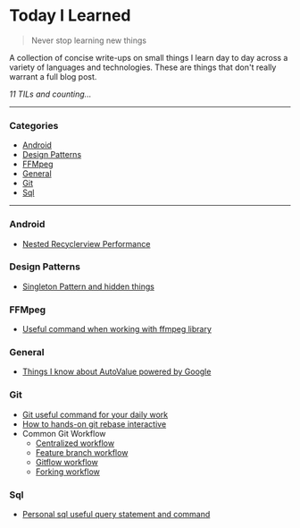 # Today I Learned

> Never stop learning new things

A collection of concise write-ups on small things I learn day to day across a
variety of languages and technologies. These are things that don't really
warrant a full blog post.

_11 TILs and counting..._

---

### Categories

* [Android](README.md#Android)
* [Design Patterns](README.md#Design-Patterns)
* [FFMpeg](README.md#FFMpeg)
* [General](README.md#General)
* [Git](README.md#Git)
* [Sql](README.md#Sql)

---

### Android

- [Nested Recyclerview Performance](android/nested-recyclerview.md)

### Design Patterns

- [Singleton Pattern and hidden things](design-pattern/singleton-pattern.md)

### FFMpeg

- [Useful command when working with ffmpeg library](ffmpeg/useful-command.md)

### General

- [Things I know about AutoValue powered by Google](general/auto-value.md)

### Git

- [Git useful command for your daily work](git/useful-command.md)
- [How to hands-on git rebase interactive](git/git-rebase-interactive.md)
- Common Git Workflow
  + [Centralized workflow](git/workflows/centralized-workflow.md)
  + [Feature branch workflow](git/workflows/feature-branch-workflow.md)
  + [Gitflow workflow](git/workflows/gitflow-workflow.md)
  + [Forking workflow](git/workflows/forking-workflow.md)

### Sql

- [Personal sql useful query statement and command](sql/useful-command.md)
